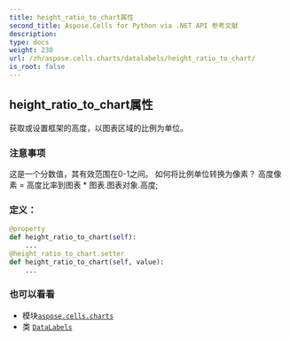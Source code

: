 ```yaml
---
title: height_ratio_to_chart属性
second_title: Aspose.Cells for Python via .NET API 参考文献
description:
type: docs
weight: 230
url: /zh/aspose.cells.charts/datalabels/height_ratio_to_chart/
is_root: false
---
```

## height_ratio_to_chart属性

获取或设置框架的高度，以图表区域的比例为单位。

### 注意事项

这是一个分数值，其有效范围在0-1之间。
如何将比例单位转换为像素？
高度像素 = 高度比率到图表 * 图表.图表对象.高度;
### 定义：
```python
@property
def height_ratio_to_chart(self):
    ...
@height_ratio_to_chart.setter
def height_ratio_to_chart(self, value):
    ...
```

### 也可以看看
* 模块[`aspose.cells.charts`](../../)
* 类 [`DataLabels`](/cells/python-net/zh/aspose.cells.charts/datalabels)
